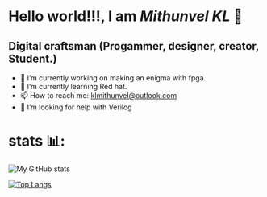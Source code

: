 <h1><strong>Hello world!!!, I am <em>Mithunvel KL</em> </strong>🤠</h1>

## Digital craftsman (Progammer, designer, creator, Student.)

- 🔭 I’m currently working on making an enigma with fpga.
- 🌱 I’m currently learning Red hat.
- 📫 How to reach me: klmithunvel@outlook.com
- 🤔 I’m looking for help with Verilog 
 <!---👯 I’m looking to collaborate on ...
- 💬 Ask me about ...--->

# stats 📊:
![My GitHub stats](https://github-readme-stats.vercel.app/api?username=KL-Mithunvel&show_icons=true&theme=codeSTACKr)

[![Top Langs](https://github-readme-stats.vercel.app/api/top-langs/?username=anuraghazra&layout=donut-vertical)](https://github.com/anuraghazra/github-readme-stats)
